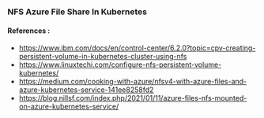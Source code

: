 ### NFS Azure File Share In Kubernetes


#### References : 
- https://www.ibm.com/docs/en/control-center/6.2.0?topic=cpv-creating-persistent-volume-in-kubernetes-cluster-using-nfs
- https://www.linuxtechi.com/configure-nfs-persistent-volume-kubernetes/
- https://medium.com/cooking-with-azure/nfsv4-with-azure-files-and-azure-kubernetes-service-141ee8258fd2
- https://blog.nillsf.com/index.php/2021/01/11/azure-files-nfs-mounted-on-azure-kubernetes-service/
